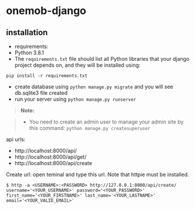 # onemob-django

installation
--------------------
- requirements:
 - Python 3.8.1
 - The `requirements.txt` file should list all Python libraries that your django project
 depends on, and they will be installed using:

 ```
 pip install -r requirements.txt
 ```
- create database using `python manage.py migrate` and you will see db.sqlite3 file created
- run your server using `python manage.py runserver`

> **Note:**

> - You need to create an admin user to manage your admin site by this command: `python manage.py createsuperuser`

api urls:
- http://localhost:8000/api/
- http://localhost:8000/api/get/<username>
- http://localhost:8000/api/create

Create url: open teminal and type this url. Note that httpie must be installed.

`$ http -a <USERNAME>:<PASSWORD> http://127.0.0.1:8000/api/create/ username='<YOUR_USERNAME>' password='<YOUR_PASSWORD>' first_name='<YOUR_FIRSTNAME>' last_name='<YOUR_LASTNAME>' email='<YOUR_VALID_EMAIL>'`
